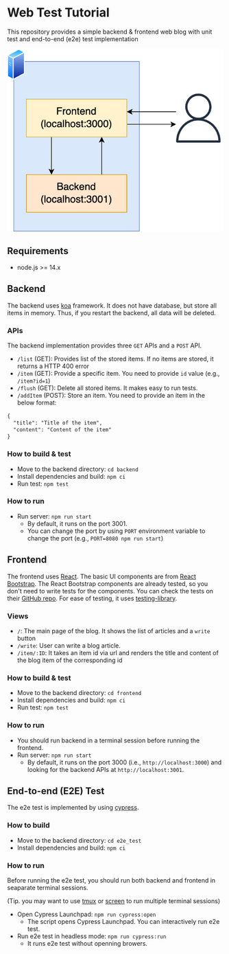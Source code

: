 # Web Test Tutorial


This repository provides a simple backend & frontend web blog with unit test and end-to-end (e2e) test implementation

![overview](./docs/overview.png)

## Requirements

- node.js >= 14.x

## Backend

The backend uses [koa](https://koajs.com) framework.
It does not have database, but store all items in memory.
Thus, if you restart the backend, all data will be deleted.

### APIs

The backend implementation provides three `GET` APIs and a `POST` API.

- `/list` (GET): Provides list of the stored items. If no items are stored, it returns a HTTP 400 error
- `/item` (GET): Provide a specific item. You need to provide `id` value (e.g., `/item?id=1`)
- `/flush` (GET): Delete all stored items. It makes easy to run tests.
- `/addItem` (POST): Store an item. You need to provide an item in the below format:

```
{
  "title": "Title of the item",
  "content": "Content of the item"
}
```

### How to build & test

- Move to the backend directory: `cd backend`
- Install dependencies and build: `npm ci`
- Run test: `npm test`

### How to run

- Run server: `npm run start`
  - By default, it runs on the port 3001.
  - You can change the port by using `PORT` environment variable to change the port (e.g., `PORT=8080 npm run start`)

## Frontend

The frontend uses [React](https://reactjs.org).
The basic UI components are from [React Bootstrap](https://react-bootstrap.github.io).
The React Bootstrap components are already tested, so you don't need to write tests for the components.
You can check the tests on their [GitHub repo](https://github.com/react-bootstrap/react-bootstrap/tree/master/test).
For ease of testing, it uses [testing-library](https://testing-library.com).

### Views

- `/`: The main page of the blog. It shows the list of articles and a `write` button
- `/write`: User can write a blog article.
- `/item/:ID`: It takes an item id via url and renders the title and content of the blog item of the corresponding id

### How to build & test

- Move to the backend directory: `cd frontend`
- Install dependencies and build: `npm ci`
- Run test: `npm test`

### How to run

- You should run backend in a terminal session before running the frontend.
- Run server: `npm run start`
  - By default, it runs on the port 3000 (i.e., `http://localhost:3000`) and looking for the backend APIs at `http://localhost:3001`.

## End-to-end (E2E) Test

The e2e test is implemented by using [cypress](https://www.cypress.io).

### How to build

- Move to the backend directory: `cd e2e_test`
- Install dependencies and build: `npm ci`

### How to run

Before running the e2e test, you should run both backend and frontend in seaparate terminal sessions.

(Tip. you may want to use [tmux](https://github.com/tmux/tmux/wiki) or [screen](https://linuxize.com/post/how-to-use-linux-screen/) to run multiple terminal sessions)

- Open Cypress Launchpad: `npm run cypress:open`
  - The script opens Cypress Launchpad. You can interactively run e2e test.
- Run e2e test in headless mode: `npm run cypress:run`
  - It runs e2e test without openning browers.
